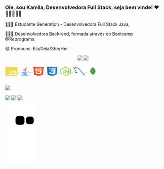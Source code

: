 ### Oie, sou Kamila, Desenvolvedora Full Stack, seja bem vinde! ❤🧡💛💚💙💜

👩🏽‍💻 Estudante Generation - Desenvolvedora Full Stack Java; 

👩🏽‍💻 Desenvolvedora Back-end, formada através do Bootcamp @Reprograma;
 
😄 Pronouns: Ela/Dela/She/Her

<div align="center">
  <a href="https://github.com/kamilaaliima">
  <img height="180em" src="https://github-readme-stats.vercel.app/api?username=kamilaaliima&show_icons=true&theme=dracula&include_all_commits=true&count_private=true"/>
  <img height="180em" src="https://github-readme-stats.vercel.app/api/top-langs/?username=kamilaaliima&layout=compact&langs_count=7&theme=dracula"/>
</div>
<div style="display: inline_block"><br>
  <img align="center" alt="Kamila-Js" height="30" width="40" src="https://raw.githubusercontent.com/devicons/devicon/master/icons/javascript/javascript-plain.svg">
 <img align="center" alt="Kamila-Java" height="30" width="40" src=
 "https://raw.githubusercontent.com/devicons/devicon/master/icons/java/java-original.svg">
  <img align="center" alt="Kamila-HTML" height="30" width="40" src="https://raw.githubusercontent.com/devicons/devicon/master/icons/html5/html5-original.svg">
  <img align="center" alt="Kamila-CSS" height="30" width="40" src="https://raw.githubusercontent.com/devicons/devicon/master/icons/css3/css3-original.svg">

  <img align="center" alt="Kamila-nodeJs" height="30" width="40" src="https://raw.githubusercontent.com/devicons/devicon/master/icons/nodejs/nodejs-original.svg">
 
<img align="center" alt="Kamila-Mysql" height="30" width="40" src="https://raw.githubusercontent.com/devicons/devicon/master/icons/mysql/mysql-original.svg">

 <img align="center" alt="Kamila-mongoDb" height="30" width="40" src="https://raw.githubusercontent.com/devicons/devicon/master/icons/mongodb/mongodb-original.svg">

</div>
  
  ##
 
<div> 
  
  <a href="https://instagram.com/kamilaaliima" target="_blank"><img src="https://img.shields.io/badge/-Instagram-%23E4405F?style=for-the-badge&logo=instagram&logoColor=white" target="_blank"></a>
 	
 <a href="https://discord.gg/kamilalima" target="_blank"><img src="https://img.shields.io/badge/Discord-7289DA?style=for-the-badge&logo=discord&logoColor=white" target="_blank"></a> 
  <a href = "mailto:kamilalimamf@gmail.com"><img src="https://img.shields.io/badge/-Gmail-%23333?style=for-the-badge&logo=gmail&logoColor=white" target="_blank"></a>
  <a href="https://www.linkedin.com/in/kamila-lima-falcao/" target="_blank"><img src="https://img.shields.io/badge/-LinkedIn-%230077B5?style=for-the-badge&logo=linkedin&logoColor=white" target="_blank"></a> 

 
  ![Snake animation](https://github.com/rafaballerini/rafaballerini/blob/output/github-contribution-grid-snake.svg)
 
</div>


